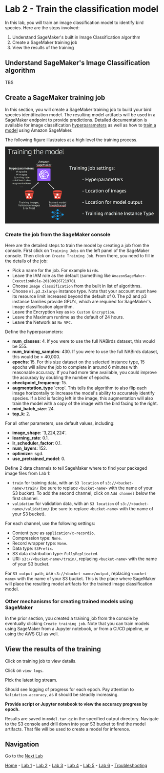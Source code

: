 # Lab 2 - Train the classification model

In this lab, you will train an image classification model to identify bird species.
Here are the steps involved:

1. Understand SageMaker's built in Image Classification algorithm
2. Create a SageMaker training job
4. View the results of the training

## Understand SageMaker's Image Classification algorithm

TBS

## Create a SageMaker training job

In this section, you will create a SageMaker training job to build your bird species identification model.  The resulting model artifacts will be used in a SageMaker endpoint to provide predictions.  Detailed documentation is available for image classification [hyperparameters](https://docs.aws.amazon.com/sagemaker/latest/dg/IC-Hyperparameter.html) as well as how to [train a model](https://docs.aws.amazon.com/sagemaker/latest/dg/IC-Hyperparameter.html) using Amazon SageMaker.

The following figure illustrates at a high level the training process.

![](./screenshots/training_the_model.png)

### Create the job from the SageMaker console

Here are the detailed steps to train the model by creating a job from the console.  First click on `Training Jobs` on the left panel of the SageMaker console.  Then click on `Create Training Job`.  From there, you need to fill in the details of the job:

* Pick a name for the job.  For example `birds`.
* Leave the IAM role as the default (something like `AmazonSageMaker-ExecutionRole-20180926T21970`).
* Choose `Image classification` from the built in list of algorithms.
* Choose `ml.p3.2xlarge` instance type.  Note that your account must have its resource limit increased beyond the default of 0.  The p2 and p3 instance families provide GPU's, which are required for SageMaker's image classification algorithm.
* Leave the Encryption key as `No Custom Encryption`.
* Leave the Maximum runtime as the default of 24 hours.
* Leave the Network as `No VPC`.

Define the hyperparameters:
* **num_classes**: 4.  If you were to use the full NABirds dataset, this would be 555.
* **num_training_samples**: 430.  If you were to use the full NABirds dataset, this would be > 40,000.
* **epochs**: 15.  For this size dataset on the selected instance type, 15 epochs will allow the job to complete in around 6 minutes with reasonable accuracy.  If you had more time available, you could improve the accuracy by doubling the number of epochs.
* **checkpoint_frequency**: 15.
* **augmentation_type** 'crop'. This tells the algorithm to also flip each image horizontally to increase the model's ability to accurately identify species.  If a bird is facing left in the image, this augmentation will also train the model with a copy of the image with the bird facing to the right.
* **mini_batch_size**: 24.
* **top_k**: 2.

For all other parameters, use default values, including:

* **image_shape**: '3,224,224'.
* **learning_rate**: 0.1.
* **lr_scheduler_factor**: 0.1.
* **num_layers**: 152.
* **optimizer**: sgd.
* **use_pretrained_model**: 0.

Define 2 data channels to tell SageMaker where to find your packaged image files from Lab 1:

* `train` for training data, with an `S3 location` of `s3://<bucket-name>/train/` (be sure to replace `<bucket-name>` with the name of your S3 bucket).  To add the second channel, click on `Add channel` below the first channel.
* `validation` for validation data, with an `S3 location` of `s3://<bucket-name>/validation/` (be sure to replace `<bucket-name>` with the name of your S3 bucket).

For each channel, use the following settings:

* Content type as `application/x-recordio`.
* Compression type: `None`.
* Record wrapper type: `None`.
* Data type: `S3Prefix`.
* S3 data distribution type: `FullyReplicated`.
* URI: `s3://<bucket-name>/train/`, replacing `<bucket-name>` with the name of your S3 bucket.

For `S3 output path`, use `s3://<bucket-name>/output`, replacing `<bucket-name>` with the name of your S3 bucket.  This is the place where SageMaker will place the resulting model artifacts for the trained image classification model.

### Other mechanisms for creating trained models using SageMaker

In the prior section, you created a training job from the console by eventually clicking `Create training job`.  Note that you can train models using SageMaker from a Jupyter notebook, or from a CI/CD pipeline, or using the AWS CLI as well.

## View the results of the training

Click on training job to view details.

Click on `view logs`.

Pick the latest log stream.

Should see logging of progress for each epoch.  Pay attention to `Validation-accuracy`, as it should be steadily increasing.

**Provide script or Jupyter notebook to view the accuracy progress by epoch.**

Results are saved in `model.tar.gz` in the specified output directory.  Navigate to the S3 console and drill down into your S3 bucket to find the model artifacts.  That file will be used to create a model for inference.

## Navigation

Go to the [Next Lab](lab3-host-model.md)

[Home](../README.md) - [Lab 1](lab1-image-prep.md) - [Lab 2](lab2-train-model.md) - [Lab 3](lab3-host-model.md) - [Lab 4](lab4-trigger-inference-from-s3.md) - [Lab 5](lab5-deeplens-detect-and-classify.md) - [Lab 6](lab6-text-notification.md) - [Troubleshooting](troubleshooting.md)
